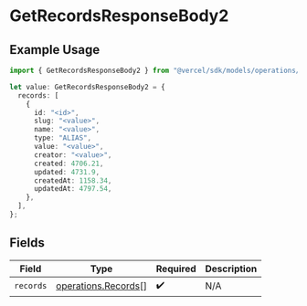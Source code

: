 # GetRecordsResponseBody2

## Example Usage

```typescript
import { GetRecordsResponseBody2 } from "@vercel/sdk/models/operations/getrecords.js";

let value: GetRecordsResponseBody2 = {
  records: [
    {
      id: "<id>",
      slug: "<value>",
      name: "<value>",
      type: "ALIAS",
      value: "<value>",
      creator: "<value>",
      created: 4706.21,
      updated: 4731.9,
      createdAt: 1158.34,
      updatedAt: 4797.54,
    },
  ],
};
```

## Fields

| Field                                                      | Type                                                       | Required                                                   | Description                                                |
| ---------------------------------------------------------- | ---------------------------------------------------------- | ---------------------------------------------------------- | ---------------------------------------------------------- |
| `records`                                                  | [operations.Records](../../models/operations/records.md)[] | :heavy_check_mark:                                         | N/A                                                        |